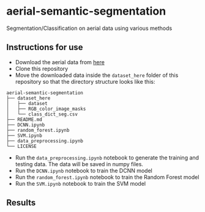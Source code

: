 # aerial-semantic-segmentation
Segmentation/Classification on aerial data using various methods


## Instructions for use 
- Download the aerial data from [here](https://www.kaggle.com/datasets/bulentsiyah/semantic-drone-dataset?resource=download) 
- Clone this repository
- Move the downloaded data inside the `dataset_here` folder of this repository so that the directory structure looks like this:
```
aerial-semantic-segmentation
├── dataset_here
│   ├── dataset 
│   ├── RGB_color_image_masks
│   └── class_dict_seg.csv
├── README.md
├── DCNN.ipynb
├── random_forest.ipynb
├── SVM.ipynb
├── data_preprocessing.ipynb
└── LICENSE
```

- Run the `data_preprocessing.ipynb` notebook to generate the training and testing data. The data will be saved in numpy files.
- Run the `DCNN.ipynb` notebook to train the DCNN model
- Run the `random_forest.ipynb` notebook to train the Random Forest model
- Run the `SVM.ipynb` notebook to train the SVM model

## Results
